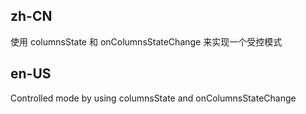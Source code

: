 ## zh-CN

使用 columnsState 和 onColumnsStateChange 来实现一个受控模式

## en-US

Controlled mode by using columnsState and onColumnsStateChange
